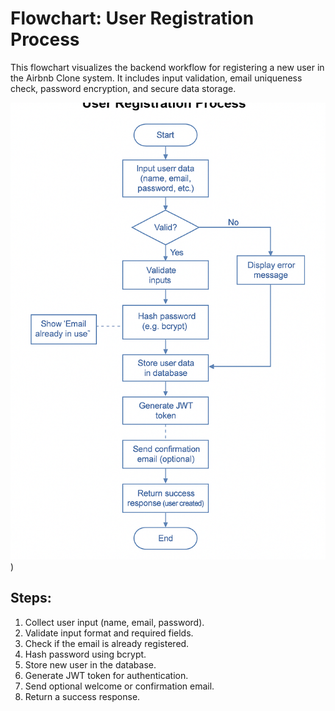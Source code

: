# Flowchart: User Registration Process

This flowchart visualizes the backend workflow for registering a new user in the Airbnb Clone system. It includes input validation, email uniqueness check, password encryption, and secure data storage.

![User Registration Flowchart](https://github.com/Hali1439/alx-airbnb-project-documentation/blob/ed6fa6f753ec92b9bc009bee3ea0dbbe8bf5ff17/flowcharts/data-flow-diagram.png))

## Steps:
1. Collect user input (name, email, password).
2. Validate input format and required fields.
3. Check if the email is already registered.
4. Hash password using bcrypt.
5. Store new user in the database.
6. Generate JWT token for authentication.
7. Send optional welcome or confirmation email.
8. Return a success response.


